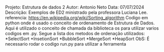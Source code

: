Projeto: Estrutura de dados 2
Autor: Antonio Neto
Data: 07/07/2024
Descrição: Exemplos de ED2 ministrado pela professora Luciana Lee.
referencia: https://en.wikipedia.org/wiki/Sorting_algorithm
Codigo em python onde é usado o conceito de ordenamento de Estrutura de Dados. Aqui é utilizado o conceito de chamada da biblioteca
os para utilizar varios codigos em .py. Segue a lista dos metodos de ordenação utilizados:
*SelectSort
*InsetionSort
*BubbleSort
*MergeSort
*HeapSort
ObS: É necessario rodar o codigo run.py para utilizar a ferramenta
